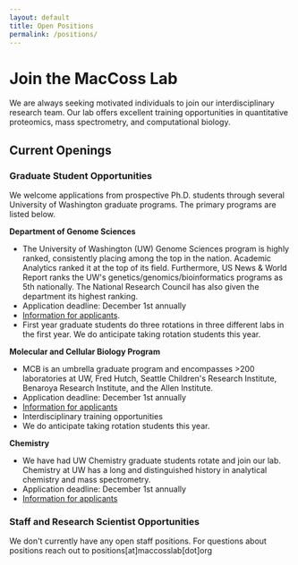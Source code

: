 ```yaml
---
layout: default
title: Open Positions
permalink: /positions/
---
```


# Join the MacCoss Lab

We are always seeking motivated individuals to join our interdisciplinary research team. Our lab offers excellent training opportunities in quantitative proteomics, mass spectrometry, and computational biology.

## Current Openings

### Graduate Student Opportunities

We welcome applications from prospective Ph.D. students through several University of Washington graduate programs. The primary programs are listed below.

**Department of Genome Sciences**
- The University of Washington (UW) Genome Sciences program is highly ranked, consistently placing among the top in the nation. Academic Analytics ranked it at the top of its field. Furthermore, US News & World Report ranks the UW's genetics/genomics/bioinformatics programs as 5th nationally. The National Research Council has also given the department its highest ranking. 
- Application deadline: December 1st annually
- [Information for applicants](https://www.gs.washington.edu/academics/gradprogram/applicants/index.htm).
- First year graduate students do three rotations in three different labs in the first year. We do anticipate taking rotation students this year.

**Molecular and Cellular Biology Program**
- MCB is an umbrella graduate program and encompasses >200 laboratories at UW, Fred Hutch, Seattle Children's Research Institute, Benaroya Research Institute, and the Allen Institute.
- Application deadline: December 1st annually
- [Information for applicants](https://mcb-seattle.edu/about-the-mcb-program/)
- Interdisciplinary training opportunities
- We do anticipate taking rotation students this year.

**Chemistry**
- We have had UW Chemistry graduate students rotate and join our lab. Chemistry at UW has a long and distinguished history in analytical chemistry and mass spectrometry.
- Application deadline: December 1st annually
- [Information for applicants](https://chem.washington.edu/phd-chemistry-prospective-students)

### Staff and Research Scientist Opportunities

We don't currently have any open staff positions. For questions about positions reach out to positions[at]maccosslab[dot]org

